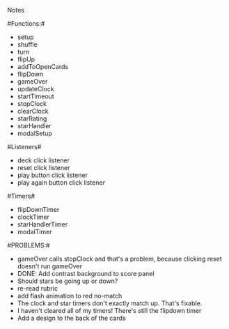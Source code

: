 Notes

#Functions:#
- setup
- shuffle
- turn
- flipUp
- addToOpenCards
- flipDown
- gameOver
- updateClock
- startTimeout
- stopClock
- clearClock
- starRating
- starHandler
- modalSetup


#Listeners#
- deck click listener
- reset click listener
- play button click listener
- play again button click listener

#Timers#
- flipDownTimer
- clockTimer
- starHandlerTimer
- modalTimer

#PROBLEMS:#
- gameOver calls stopClock and that's a problem, because clicking reset doesn't run gameOver
- DONE: Add contrast background to score panel
- Should stars be going up or down?
- re-read rubric
- add flash animation to red no-match
- The clock and star timers don't exactly match up. That's fixable.
- I haven't cleared all of my timers! There's still the flipdown timer
- Add a design to the back of the cards
